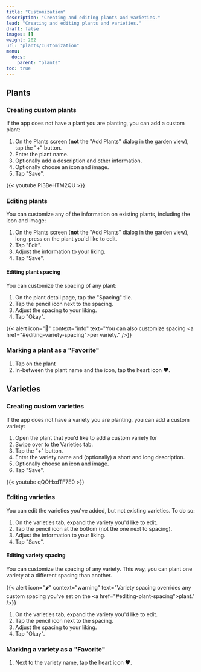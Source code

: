 ```yaml
---
title: "Customization"
description: "Creating and editing plants and varieties."
lead: "Creating and editing plants and varieties."
draft: false
images: []
weight: 202
url: "plants/customization"
menu:
  docs:
    parent: "plants"
toc: true
---
```


## Plants

### Creating custom plants
If the app does not have a plant you are planting, you can add a custom plant:

1. On the Plants screen (**not** the "Add Plants" dialog in the garden view), tap the "+" button.
2. Enter the plant name.
3. Optionally add a description and other information.
5. Optionally choose an icon and image.
5. Tap "Save".

{{< youtube PI3BeHTM2QU >}}

### Editing plants
You can customize any of the information on existing plants, including the icon and image:

1. On the Plants screen (**not** the "Add Plants" dialog in the garden view), long-press on the plant you'd like to edit.
2. Tap "Edit".
3. Adjust the information to your liking.
5. Tap "Save".

#### Editing plant spacing
You can customize the spacing of any plant:

1. On the plant detail page, tap the "Spacing" tile.
2. Tap the pencil icon next to the spacing.
3. Adjust the spacing to your liking.
5. Tap "Okay".

{{< alert icon="🥕" context="info" text="You can also customize spacing <a href=\"#editing-variety-spacing\">per variety</a>." />}}

### Marking a plant as a "Favorite"
1. Tap on the plant
2. In-between the plant name and the icon, tap the heart icon ❤️.

## Varieties

### Creating custom varieties
If the app does not have a variety you are planting, you can add a custom variety:

1. Open the plant that you'd like to add a custom variety for
2. Swipe over to the Varieties tab.
3. Tap the "+" button.
4. Enter the variety name and (optionally) a short and long description.
5. Optionally choose an icon and image.
5. Tap "Save".

{{< youtube qQOHxdTF7E0 >}}

### Editing varieties
You can edit the varieties you've added, but not existing varieties. To do so:

1. On the varieties tab, expand the variety you'd like to edit.
2. Tap the pencil icon at the bottom (not the one next to spacing).
3. Adjust the information to your liking.
5. Tap "Save".

#### Editing variety spacing
You can customize the spacing of any variety. This way, you can plant one variety at a different
spacing than another.

{{< alert icon="🌶" context="warning" text="Variety spacing overrides any custom spacing you've set on the <a href=\"#editing-plant-spacing\">plant</a>." />}}


1. On the varieties tab, expand the variety you'd like to edit.
2. Tap the pencil icon next to the spacing.
3. Adjust the spacing to your liking.
5. Tap "Okay".

### Marking a variety as a "Favorite"
1. Next to the variety name, tap the heart icon ❤️.
